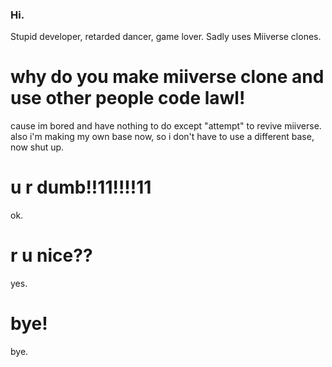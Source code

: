 ### Hi.
Stupid developer, retarded dancer, game lover.
Sadly uses Miiverse clones.

# why do you make miiverse clone and use other people code lawl!
cause im bored and have nothing to do except "attempt" to revive miiverse.
also i'm making my own base now, so i don't have to use a different base, now shut up.

# u r dumb!!11!!!!11
ok.

# r u nice??
yes.

# bye!
bye.
